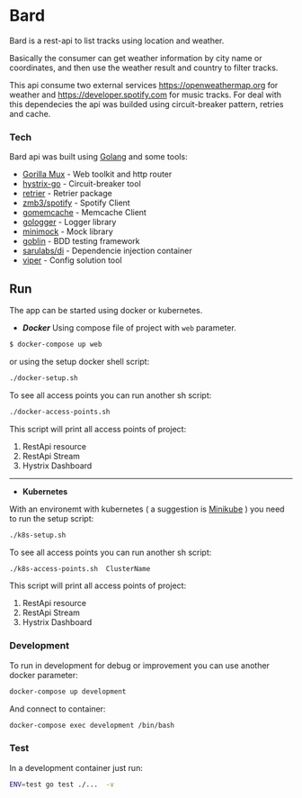 # Bard

Bard is a rest-api to list tracks using location and weather.

Basically the consumer can get weather information by city name or coordinates, and then use the weather result and country to filter tracks.

This api consume two external services https://openweathermap.org for weather and  https://developer.spotify.com for music tracks. For deal with this dependecies the api was builded using circuit-breaker pattern, retries and cache.

### Tech

Bard api was built using [Golang](https://golang.org/) and some tools:
* [Gorilla Mux](http://www.gorillatoolkit.org/pkg/mux) - Web toolkit and http router
 * [hystrix-go](https://github.com/afex/hystrix-go) - Circuit-breaker tool
 * [retrier](https://godoc.org/gopkg.in/eapache/go-resiliency.v1/retrier) - Retrier package
 * [zmb3/spotify](https://github.com/zmb3/spotify) - Spotify Client
 * [gomemcache](https://github.com/bradfitz/gomemcache) - Memcache Client
 * [gologger](https://github.com/sadlil/gologger) - Logger library
 * [minimock](https://github.com/gojuno/minimock) - Mock library
 * [goblin](https://github.com/franela/goblin) - BDD testing framework
 * [sarulabs/di](https://github.com/sarulabs/di) - Dependencie injection container
 * [viper](https://github.com/spf13/viper) - Config solution tool


## Run

The app can be started using docker or kubernetes.

* ***Docker***
Using compose file of project with `web` parameter.

```sh
$ docker-compose up web
```
or using the setup docker shell script:

```sh
./docker-setup.sh
```
To see all access points you can run another sh script:
```sh
./docker-access-points.sh
```
This script will print all access points of project:
1. RestApi resource
2. RestApi Stream
3. Hystrix Dashboard
---
* **Kubernetes**

With an environemt with kubernetes ( a suggestion is [Minikube](https://github.com/kubernetes/minikube) ) you need to run the setup script:
```sh
./k8s-setup.sh
```
To see all access points you can run another sh script:
```sh
./k8s-access-points.sh  ClusterName
```
This script will print all access points of project:
1. RestApi resource
2. RestApi Stream
3. Hystrix Dashboard


### Development

To run in development for debug or improvement you can use another docker parameter:
```sh
docker-compose up development
```
And connect to container:
```sh
docker-compose exec development /bin/bash
```

### Test

In a development container just run:

```sh
ENV=test go test ./...  -v
```
